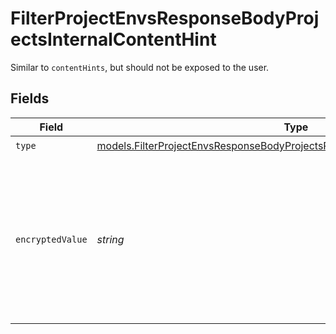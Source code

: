 # FilterProjectEnvsResponseBodyProjectsInternalContentHint

Similar to `contentHints`, but should not be exposed to the user.


## Fields

| Field                                                                                                                                                            | Type                                                                                                                                                             | Required                                                                                                                                                         | Description                                                                                                                                                      |
| ---------------------------------------------------------------------------------------------------------------------------------------------------------------- | ---------------------------------------------------------------------------------------------------------------------------------------------------------------- | ---------------------------------------------------------------------------------------------------------------------------------------------------------------- | ---------------------------------------------------------------------------------------------------------------------------------------------------------------- |
| `type`                                                                                                                                                           | [models.FilterProjectEnvsResponseBodyProjectsResponse200ApplicationJson3Type](../models/filterprojectenvsresponsebodyprojectsresponse200applicationjson3type.md) | :heavy_check_mark:                                                                                                                                               | N/A                                                                                                                                                              |
| `encryptedValue`                                                                                                                                                 | *string*                                                                                                                                                         | :heavy_check_mark:                                                                                                                                               | Contains the `value` of the env variable, encrypted with a special key to make decryption possible in the subscriber Lambda.                                     |